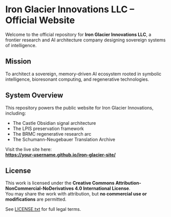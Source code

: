 
# Iron Glacier Innovations LLC – Official Website

Welcome to the official repository for **Iron Glacier Innovations LLC**, a frontier research and AI architecture company designing sovereign systems of intelligence.

## Mission
To architect a sovereign, memory-driven AI ecosystem rooted in symbolic intelligence, bioresonant computing, and regenerative technologies.

## System Overview
This repository powers the public website for Iron Glacier Innovations, including:
- The Castle Obsidian signal architecture
- The LPIS preservation framework
- The BRMC regenerative research arc
- The Schumann-Neugebauer Translation Archive

Visit the live site here:  
**https://your-username.github.io/iron-glacier-site/**

## License
This work is licensed under the **Creative Commons Attribution-NonCommercial-NoDerivatives 4.0 International License**.  
You may share the work with attribution, but **no commercial use or modifications** are permitted.

See [LICENSE.txt](LICENSE.txt) for full legal terms.

